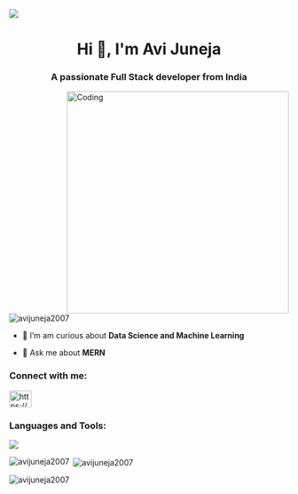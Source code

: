 <img src="https://camo.githubusercontent.com/48ec00ed4c84e771db4a1db90b56352923a8d644452a32b434d68e97006c9337/68747470733a2f2f63686b736b696c6c732e636f6d2f77702d636f6e74656e742f75706c6f6164732f323032302f30342f504e432d416e696d617465642d42616e6e6572732e676966">
<h1 align="center">Hi 👋, I'm Avi Juneja</h1>
<h3 align="center">A passionate Full Stack developer from India</h3>
<img align="right" alt="Coding" width="400" src="https://cdn.dribbble.com/users/1162077/screenshots/3848914/programmer.gif">
<p align="left"> <img src="https://komarev.com/ghpvc/?username=avijuneja2007&label=Profile%20views&color=0e75b6&style=flat" alt="avijuneja2007" /> </p>

- 🔭 I’m am curious about **Data Science and Machine Learning**

- 💬 Ask me about **MERN**

<h3 align="left">Connect with me:</h3>
<p align="left">
<a href="https://www.linkedin.com/in/avi-juneja-a6451a193/" target="blank"><img align="center" src="https://skillicons.dev/icons?i=linkedin" alt="https://www.linkedin.com/in/avi-juneja-a6451a193/" height="30" width="40" /></a>
</p>

<h3 align="left">Languages and Tools:</h3>
<p>
  <a href="https://skillicons.dev">
    <img src="https://skillicons.dev/icons?i=c,cpp,html,css,javascript,nodejs,express,react,git,github,bootstrap,figma,mongodb,vscode&perline=4" />
  </a>
</p>

<p><img align="left" src="https://github-readme-stats.vercel.app/api/top-langs?username=avijuneja2007&show_icons=true&locale=en&layout=compact" alt="avijuneja2007" /></p>

<p>&nbsp;<img align="center" src="https://github-readme-stats.vercel.app/api?username=avijuneja2007&show_icons=true&locale=en" alt="avijuneja2007" /></p>

<p><img align="center" src="https://github-readme-streak-stats.herokuapp.com/?user=avijuneja2007&" alt="avijuneja2007" /></p>
